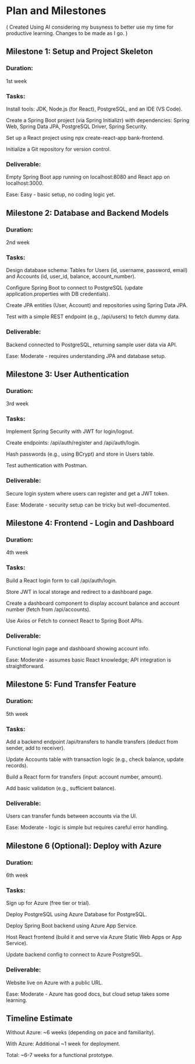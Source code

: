 # Plan and Milestones

( Created Using AI considering my busyness to better use my time for productive learning. Changes to be made as I go. )


## Milestone 1: Setup and Project Skeleton

### Duration: 
1st week

### Tasks:

Install tools: 
JDK, Node.js (for React), PostgreSQL, and an IDE (VS Code).

Create a Spring Boot project (via Spring Initializr) with dependencies: 
Spring Web, Spring Data JPA, PostgreSQL Driver, Spring Security.

Set up a React project using npx create-react-app bank-frontend.

Initialize a Git repository for version control.

### Deliverable: 
Empty Spring Boot app running on localhost:8080 and React app on localhost:3000.

Ease: Easy - basic setup, no coding logic yet.

## Milestone 2: Database and Backend Models

### Duration: 
2nd week

### Tasks:

Design database schema: Tables for Users (id, username, password, email) and Accounts (id, user_id, balance, account_number).

Configure Spring Boot to connect to PostgreSQL (update application.properties with DB credentials).

Create JPA entities (User, Account) and repositories using Spring Data JPA.

Test with a simple REST endpoint (e.g., /api/users) to fetch dummy data.

### Deliverable: 
Backend connected to PostgreSQL, returning sample user data via API.

Ease: Moderate - requires understanding JPA and database setup.


## Milestone 3: User Authentication

### Duration: 
3rd week

### Tasks:

Implement Spring Security with JWT for login/logout.

Create endpoints: /api/auth/register and /api/auth/login.

Hash passwords (e.g., using BCrypt) and store in Users table.

Test authentication with Postman.

### Deliverable: 
Secure login system where users can register and get a JWT token.

Ease: Moderate - security setup can be tricky but well-documented.


## Milestone 4: Frontend - Login and Dashboard

### Duration: 
4th week

### Tasks:

Build a React login form to call /api/auth/login.

Store JWT in local storage and redirect to a dashboard page.

Create a dashboard component to display account balance and account number (fetch from /api/accounts).

Use Axios or Fetch to connect React to Spring Boot APIs.

### Deliverable: 
Functional login page and dashboard showing account info.

Ease: Moderate - assumes basic React knowledge; API integration is straightforward.


## Milestone 5: Fund Transfer Feature

### Duration: 
5th week

### Tasks:

Add a backend endpoint /api/transfers to handle transfers (deduct from sender, add to receiver).

Update Accounts table with transaction logic (e.g., check balance, update records).

Build a React form for transfers (input: account number, amount).

Add basic validation (e.g., sufficient balance).

### Deliverable: 
Users can transfer funds between accounts via the UI.

Ease: Moderate - logic is simple but requires careful error handling.


## Milestone 6 (Optional): Deploy with Azure

### Duration: 
6th week

### Tasks:

Sign up for Azure (free tier or trial).

Deploy PostgreSQL using Azure Database for PostgreSQL.

Deploy Spring Boot backend using Azure App Service.

Host React frontend (build it and serve via Azure Static Web Apps or App Service).

Update backend config to connect to Azure PostgreSQL.

### Deliverable: 
Website live on Azure with a public URL.

Ease: 
Moderate - Azure has good docs, but cloud setup takes some learning.

## Timeline Estimate

Without Azure: ~6 weeks (depending on pace and familiarity).

With Azure: Additional ~1 week for deployment.

Total: ~6-7 weeks for a functional prototype.
